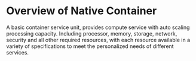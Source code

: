 
# Overview of Native Container

A basic container service unit, provides compute service with auto scaling processing capacity. Including processor, memory, storage, network, security and all other required resources, with each resource available in a variety of specifications to meet the personalized needs of different services.

